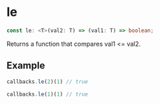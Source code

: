 # le

```ts
const le: <T>(val2: T) => (val1: T) => boolean;
```

Returns a function that compares val1 <= val2.

## Example

```ts
callbacks.le(2)(1) // true
```

```ts
callbacks.le(1)(1) // true
```
